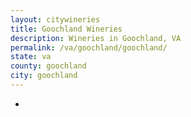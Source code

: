 ```yaml
---
layout: citywineries
title: Goochland Wineries
description: Wineries in Goochland, VA
permalink: /va/goochland/goochland/
state: va
county: goochland
city: goochland
---
```

-
